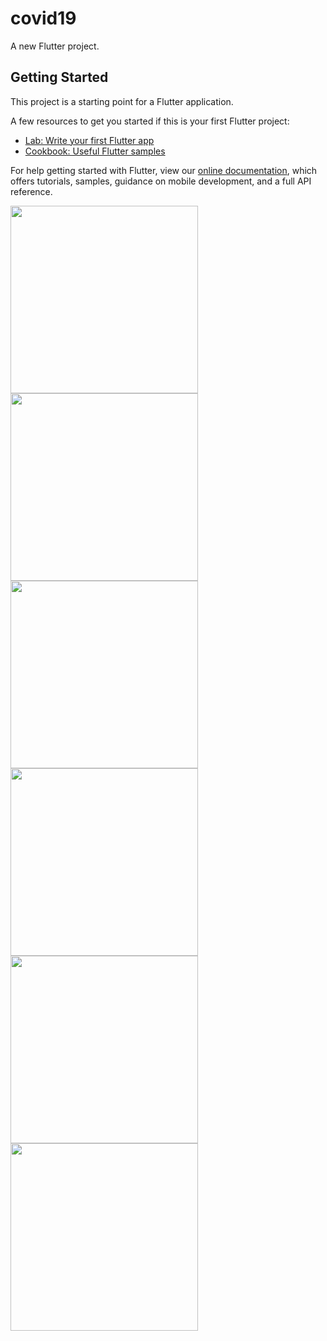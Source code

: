 # covid19

A new Flutter project.

## Getting Started

This project is a starting point for a Flutter application.

A few resources to get you started if this is your first Flutter project:

- [Lab: Write your first Flutter app](https://flutter.dev/docs/get-started/codelab)
- [Cookbook: Useful Flutter samples](https://flutter.dev/docs/cookbook)

For help getting started with Flutter, view our
[online documentation](https://flutter.dev/docs), which offers tutorials,
samples, guidance on mobile development, and a full API reference.

<img src="https://github.com/mostafaghorab11/covid19_app/blob/main/1.jpg" width="300" />
<img src="https://github.com/mostafaghorab11/covid19_app/blob/main/2.jpg" width="300" />
<img src="https://github.com/mostafaghorab11/covid19_app/blob/main/3.jpg" width="300" />
<img src="https://github.com/mostafaghorab11/covid19_app/blob/main/4.jpg" width="300" />
<img src="https://github.com/mostafaghorab11/covid19_app/blob/main/5.jpg" width="300" />
<img src="https://github.com/mostafaghorab11/covid19_app/blob/main/6.jpg" width="300" />

